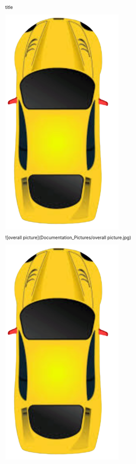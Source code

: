 title

![](Final_Processing/data/car10.png)

![overall picture](Documentation_Pictures/overall picture.jpg)

![](Final_Processing/data/car10.png)


